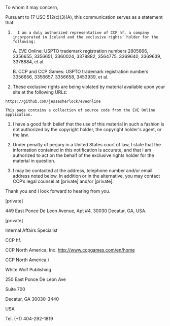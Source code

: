 To whom it may concern,



Pursuant to 17 USC 512(c)(3)(A), this communication serves as a statement that:



1.       I am a duly authorized representative of CCP hf, a company incorporated in Iceland and the exclusive rights’ holder for the following:

	A.            EVE Online: USPTO trademark registration numbers 2805666, 3356655, 3356651, 3360024, 3378882, 3564775, 3369640, 3369639, 3378884, et al.

	B.            CCP and CCP Games: USPTO trademark registration numbers 3356656, 3356657, 3356658, 3453939, et al.



  1.  These exclusive rights are being violated by material available upon your site at the following URLs:

	https://github.com/jessesherlock/eveonline

	This page contains a collection of source code from the EVE Online application.



  1.  I have a good faith belief that the use of this material in such a fashion is not authorized by the copyright holder, the copyright holder's agent, or the law.



  1.  Under penalty of perjury in a United States court of law, I state that the information contained in this notification is accurate, and that I am authorized to act on the behalf of the exclusive rights holder for the material in question.



  1.  I may be contacted at the address, telephone number and/or email address noted below.  In addition or in the alternative, you may contact CCP’s legal counsel at [private] and/or [private].



Thank you and I look forward to hearing from you.



[private]

449 East Ponce De Leon Avenue, Apt #4, 30030 Decatur, GA, USA.

[private]

Internal Affairs Specialist

CCP hf.

CCP North America, Inc. 
http://www.ccpgames.com/en/home

CCP North America /

White Wolf Publishing

250 East Ponce De Leon Ave

Suite 700

Decatur, GA 30030-3440

USA

Tel. (+1) 404-292-1819
